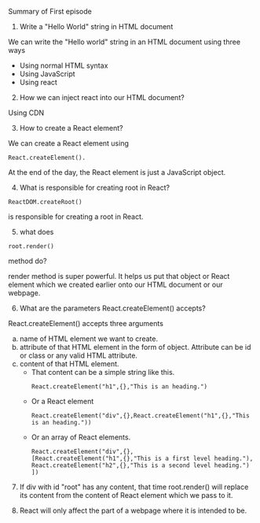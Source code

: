 Summary of First episode

1. Write a "Hello World" string in HTML document

We can write the "Hello world" string in an HTML document using three ways

- Using normal HTML syntax
- Using JavaScript
- Using react

2. How we can inject react into our HTML document?

Using CDN

3. How to create a React element?

We can create a React element using

```
React.createElement().
```

At the end of the day, the React element is just a JavaScript object.

4. What is responsible for creating root in React?

```
ReactDOM.createRoot()
```

is responsible for creating a root in React.

5. what does

```
root.render()
```

method do?

render method is super powerful. It helps us put that object or React element which we created earlier onto our HTML document or our webpage.

6. What are the parameters React.createElement() accepts?

React.createElement() accepts three arguments

<ol type="a">
<li>name of HTML element we want to create.</li>
<li>attribute of that HTML element in the form of object. Attribute can be id or class or any valid HTML attribute.</li>
<li>content of that HTML element.
<ul>
<li>
That content can be a simple string like this.

```
React.createElement("h1",{},"This is an heading.")
```

</li>

<li>
Or a React element

```
React.createElement("div",{},React.createElement("h1",{},"This is an heading."))
```

</li>

<li>
Or an array of React elements.

```
React.createElement("div",{},
[React.createElement("h1",{},"This is a first level heading."), React.createElement("h2",{},"This is a second level heading.")
])
```

</li>
</ul>
</li>
</ol>

7. If div with id "root" has any content, that time root.render() will replace its content from the content of React element which we pass to it.

8. React will only affect the part of a webpage where it is intended to be.
